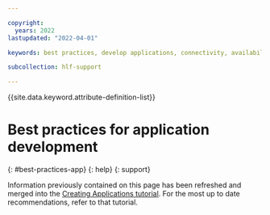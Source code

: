 ```yaml
---

copyright:
  years: 2022
lastupdated: "2022-04-01"

keywords: best practices, develop applications, connectivity, availability, mutual TLS, CouchDB

subcollection: hlf-support

---
```


{{site.data.keyword.attribute-definition-list}}



# Best practices for application development
{: #best-practices-app}
{: help}
{: support}


Information previously contained on this page has been refreshed and merged into the [Creating Applications tutorial](/docs/blockchain?topic=blockchain-ibm-hlfsupport-console-app). For the most up to date recommendations, refer to that tutorial.
